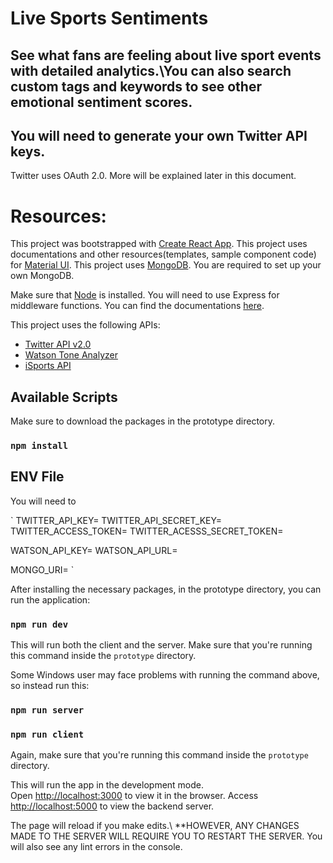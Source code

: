 # Live Sports Sentiments
## See what fans are feeling about live sport events with detailed analytics.\You can also search custom tags and keywords to see other emotional sentiment scores.

## You will need to generate your own Twitter API keys.
Twitter uses OAuth 2.0. More will be explained later in this document.

# Resources:
This project was bootstrapped with [Create React App](https://github.com/facebook/create-react-app).
This project uses documentations and other resources(templates, sample component code) for [Material UI](https://material-ui.com/getting-started/templates/).
This project uses [MongoDB](https://www.mongodb.com/). You are required to set up your own MongoDB.

Make sure that [Node](https://nodejs.org/en/) is installed.
You will need to use Express for middleware functions. You can find the documentations [here](https://expressjs.com/).

This project uses the following APIs:
- [Twitter API v2.0](https://developer.twitter.com/en/docs/twitter-api)
- [Watson Tone Analyzer](https://www.ibm.com/watson/services/tone-analyzer/)
- [iSports API](https://www.isportsapi.com/docs.html)

## Available Scripts

Make sure to download the packages in the prototype directory.
### `npm install`

## ENV File

You will need to 

`
TWITTER_API_KEY=<your key here>
TWITTER_API_SECRET_KEY=<your key here>
TWITTER_ACCESS_TOKEN=<your token here>
TWITTER_ACESSS_SECRET_TOKEN=<your token here>

WATSON_API_KEY=<your key here>
WATSON_API_URL=<your generated url here>

MONGO_URI=<your mongodb uri here>
`

After installing the necessary packages, in the prototype directory, you can run the application:
### `npm run dev` 
This will run both the client and the server. Make sure that you're running this command inside the `prototype` directory.

Some Windows user may face problems with running the command above, so instead run this:
### `npm run server`
### `npm run client`
Again, make sure that you're running this command inside the `prototype` directory.

This will run the app in the development mode.\
Open [http://localhost:3000](http://localhost:3000) to view it in the browser.
Access [http://localhost:5000](http://localhost:5000) to view the backend server.

The page will reload if you make edits.\ 
**HOWEVER, ANY CHANGES MADE TO THE SERVER WILL REQUIRE YOU TO RESTART THE SERVER.
You will also see any lint errors in the console.
